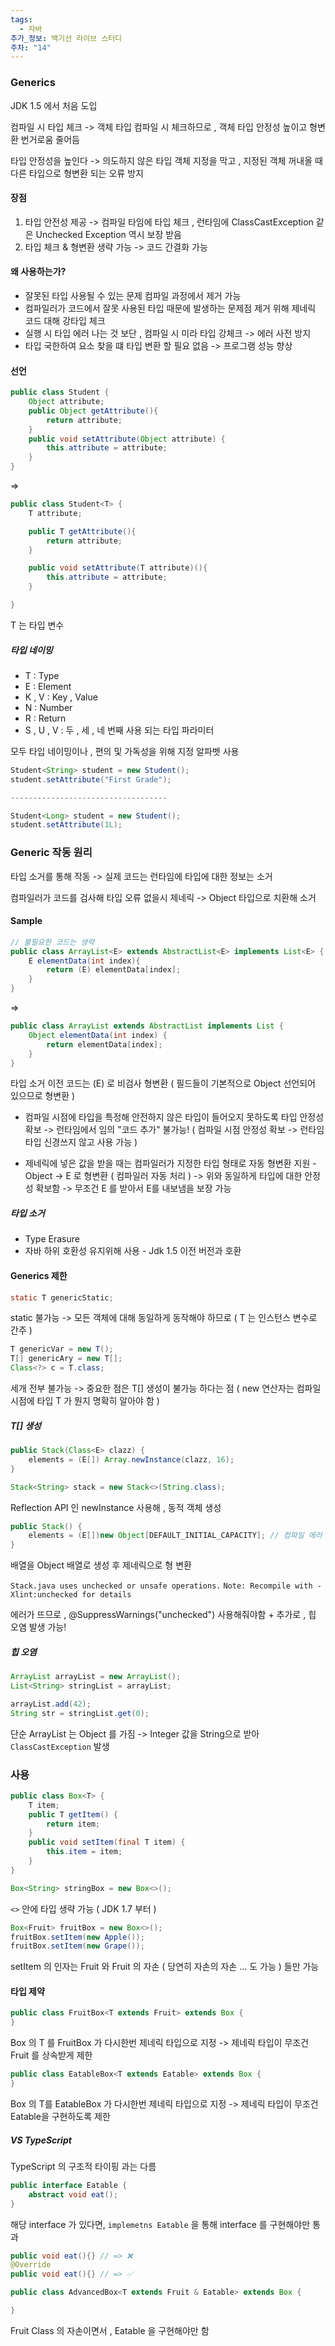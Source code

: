 ```yaml
---
tags:
  - 자바
추가_정보: 백기선 라이브 스터디
주차: "14"
---
```

### Generics

JDK 1.5 에서 처음 도입

컴파일 시 타입 체크
-> 객체 타입 컴파일 시 체크하므로 , 객체 타입 안정성 높이고 형변환 번거로움 줄어듬

타입 안정성을 높인다
-> 의도하지 않은 타입 객체 지정을 막고 , 지정된 객체 꺼내올 때 다른 타입으로 형변환 되는 오류 방지

#### 장점

1. 타입 안전성 제공
	-> 컴파일 타임에  타입 체크 , 런타임에 ClassCastException 같은 Unchecked Exception 역시 보장 받음
2. 타입 체크 & 형변환 생략 가능 -> 코드 간결화 가능

#### 왜 사용하는가?

- 잘못된 타입 사용될 수 있는 문제 컴파일 과정에서 제거 가능
- 컴파일러가 코드에서 잘못 사용된 타입 때문에 발생하는 문제점 제거 위해 제네릭 코드 대해 강타입 체크
- 실행 시 타입 에러 나는 것 보단 , 컴파일 시 미라 타입 강체크 -> 에러 사전 방지
- 타입 국한하여 요소 찾을 떄 타입 변환 할 필요 없음 -> 프로그램 성능 향상

#### 선언

```java
public class Student {
	Object attribute;
	public Object getAttribute(){
		return attribute;
	}
	public void setAttribute(Object attribute) {
		this.attribute = attribute;
	}
}
```

=> 

```java
public class Student<T> {
	T attribute;

	public T getAttribute(){
		return attribute;
	}

	public void setAttribute(T attribute)(){
		this.attribute = attribute;
	}

}
```

T 는 타입 변수

##### 타입 네이밍

- T : Type
- E : Element
- K , V : Key , Value
- N : Number
- R : Return
- S , U , V : 두 , 세 , 네 번째 사용 되는 타입 파라미터

모두 타입 네이밍이나 , 편의 및 가독성을 위해 지정 알파벳 사용

```java
Student<String> student = new Student();
student.setAttribute("First Grade");

-----------------------------------

Student<Long> student = new Student();
student.setAttribute(1L);
```

### Generic 작동 원리

타입 소거를 통해 작동
-> 실제 코드는 런타임에 타입에 대한 정보는 소거

컴파일러가 코드를 검사해 타입 오류 없을시 제네릭 -> Object 타입으로 치환해 소거

#### Sample

```java
// 불필요한 코드는 생략
public class ArrayList<E> extends AbstractList<E> implements List<E> {
	E elementData(int index){
		return (E) elementData[index];
	}
}
```
=>
```java
public class ArrayList extends AbstractList implements List {
	Object elementData(int index) {
		return elementData[index];
	}
}
```

타입 소거 이전 코드는 (E) 로 비검사 형변환 ( 필드들이 기본적으로 Object 선언되어 있으므로 형변환 )

- 컴파일 시점에 타입을 특정해 안전하지 않은 타입이 들어오지 못하도록 타입 안정성 확보
-> 런타임에서 임의 "코드 추가" 불가능! ( 컴파일 시점 안정성 확보 -> 런타임 타입 신경쓰지 않고 사용 가능 )

- 제네릭에 넣은 값을 받을 때는 컴파일러가 지정한 타입 형태로 자동 형변환 지원 - Object -> E 로 형변환 ( 컴파일러 자동 처리 )
-> 위와 동일하게 타입에 대한 안정성 확보함 -> 무조건 E 를 받아서 E를 내보냄을 보장 가능

##### 타입 소거

- Type Erasure
- 자바 하위 호환성 유지위해 사용 - Jdk 1.5 이전 버전과 호환

#### Generics 제한

```java
static T genericStatic;
```

static 불가능
-> 모든 객체에 대해 동일하게 동작해야 하므로 ( T 는 인스턴스 변수로 간주 )

```java
T genericVar = new T();
T[] genericAry = new T[];
Class<?> c = T.class;
```

세개 전부 불가능
-> 중요한 점은 T[] 생성이 불가능 하다는 점 ( new 연산자는 컴파일 시점에 타입 T 가 뭔지 명확히 알아야 함 )

##### T[] 생성

```java
public Stack(Class<E> clazz) {  
	elements = (E[]) Array.newInstance(clazz, 16);  
}

Stack<String> stack = new Stack<>(String.class);

```

Reflection API 인 newInstance 사용해 , 동적 객체 생성

```java
public Stack() {  
	elements = (E[])new Object[DEFAULT_INITIAL_CAPACITY]; // 컴파일 에러 발생  
}
```

배열을 Object 배열로 생성 후 제네릭으로 형 변환

`Stack.java uses unchecked or unsafe operations.` 
`Note: Recompile with -Xlint:unchecked for details`

에러가 뜨므로 , @SuppressWarnings("unchecked") 사용해줘야함
	+ 추가로 , 힙 오염 발생 가능!
##### 힙 오염

```java
ArrayList arrayList = new ArrayList();  
List<String> stringList = arrayList;

arrayList.add(42);  
String str = stringList.get(0);  

```

단순 ArrayList 는 Object 를 가짐
-> Integer 값을 String으로 받아 `ClassCastException` 발생

### 사용

```java
public class Box<T> {  
    T item;  
    public T getItem() {  
        return item;  
    }  
    public void setItem(final T item) {  
        this.item = item;  
    }  
}
```

```java
Box<String> stringBox = new Box<>();
```

`<>` 안에 타입 생략 가능 ( JDK 1.7 부터 )

```java
Box<Fruit> fruitBox = new Box<>();
fruitBox.setItem(new Apple());
fruitBox.setItem(new Grape());
```

setItem 의 인자는 Fruit 와 Fruit 의 자손 ( 당연히 자손의 자손 ... 도 가능 ) 들만 가능

#### 타입 제약
```java
public class FruitBox<T extends Fruit> extends Box {
}
```
Box 의 T 를 FruitBox 가 다시한번 제네릭 타입으로 지정
-> 제네릭 타입이 무조건 Fruit 를 상속받게 제한

```java
public class EatableBox<T extends Eatable> extends Box {
}
```

Box 의 T를 EatableBox 가 다시한번 제네릭 타입으로 지정
-> 제네릭 타입이 무조건 Eatable을 구현하도록 제한

##### VS TypeScript

TypeScript 의 구조적 타이핑 과는 다름
```java
public interface Eatable {  
    abstract void eat();  
}
```

해당 interface 가 있다면,
`implemetns Eatable` 을 통해 interface 를 구현해야만 통과

```java
public void eat(){} // => ❌
@Override
public void eat(){} // => ✅
```

```java
public class AdvancedBox<T extends Fruit & Eatable> extends Box {

}
```

Fruit Class 의 자손이면서 , Eatable 을 구현해야만 함

